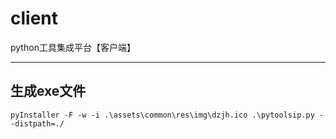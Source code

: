 # client
python工具集成平台【客户端】

----
## 生成exe文件
```
pyInstaller -F -w -i .\assets\common\res\img\dzjh.ico .\pytoolsip.py --distpath=./
```